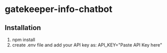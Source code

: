 # gatekeeper-info-chatbot
## Installation
1. npm install
2. create .env file and add your API key as:
     API_KEY="Paste API Key here"
